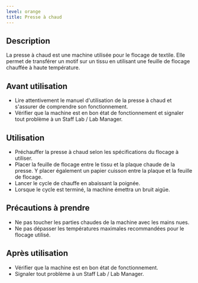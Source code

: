 ```yaml
---
level: orange
title: Presse à chaud
---
```


## Description

La presse à chaud est une machine utilisée pour le flocage de textile. Elle permet de transférer un motif sur un tissu en utilisant une feuille de flocage chauffée à haute température.

## Avant utilisation

- Lire attentivement le manuel d'utilisation de la presse à chaud et s'assurer de comprendre son fonctionnement.
- Vérifier que la machine est en bon état de fonctionnement et signaler tout problème à un Staff Lab / Lab Manager.

## Utilisation

- Préchauffer la presse à chaud selon les spécifications du flocage à utiliser.
- Placer la feuille de flocage entre le tissu et la plaque chaude de la presse. Y placer également un papier cuisson entre la plaque et la feuille de flocage.
- Lancer le cycle de chauffe en abaissant la poignée.
- Lorsque le cycle est terminé, la machine émettra un bruit aigüe.

## Précautions à prendre

- Ne pas toucher les parties chaudes de la machine avec les mains nues.
- Ne pas dépasser les températures maximales recommandées pour le flocage utilisé.

## Après utilisation

- Vérifier que la machine est en bon état de fonctionnement.
- Signaler tout problème à un Staff Lab / Lab Manager.
